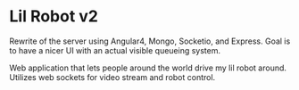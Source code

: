# Lil Robot v2

Rewrite of the server using Angular4, Mongo, Socketio, and Express. Goal is to have a nicer UI with an actual visible queueing system. 

Web application that lets people around the world drive my lil robot around. Utilizes web sockets for video stream and robot control.
